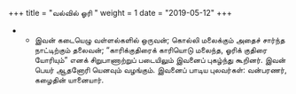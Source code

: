 ﻿+++
title = "வல்வில் ஓரி  "
weight = 1
date = "2019-05-12"
+++


- -  இவன் கடையெழு வள்ளல்களில் ஒருவன்; கொல்லி மலைக்கும் அதைச் சார்ந்த நாட்டிற்கும் தலைவன்; “காரிக்குதிரைக் காரியொடு மலைந்த, ஓரிக் குதிரை யோரியும்” எனக் சிறுபாணாற்றுப் படையிலும் இவனைப் புகழ்ந்து கூறினர். இவன் பெயர் ஆதனோரி யெனவும் வழங்கும். இவனைப் பாடிய புலவர்கள்: வன்பரணர், கழைதின் யானையார். 
